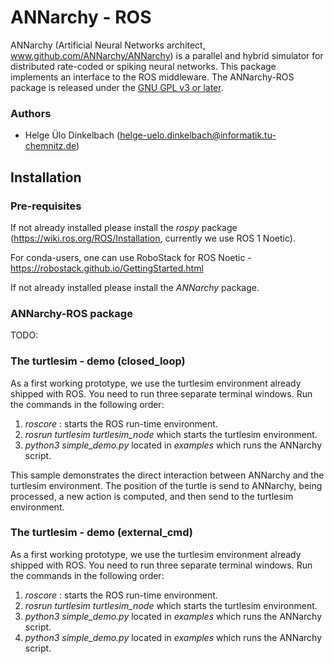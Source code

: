 # ANNarchy - ROS

ANNarchy (Artificial Neural Networks architect, www.github.com/ANNarchy/ANNarchy) is a parallel and hybrid simulator for distributed rate-coded or spiking neural networks. This package implements an interface to the ROS middleware. The ANNarchy-ROS package is released under the [GNU GPL v3 or later](http://www.gnu.org/licenses/gpl.html).

### Authors

* Helge Ülo Dinkelbach (helge-uelo.dinkelbach@informatik.tu-chemnitz.de)

## Installation

### Pre-requisites

If not already installed please install the *rospy* package (https://wiki.ros.org/ROS/Installation, currently we use ROS 1 Noetic).

For conda-users, one can use RoboStack for ROS Noetic - https://robostack.github.io/GettingStarted.html

If not already installed please install the *ANNarchy* package.

### ANNarchy-ROS package

TODO:

### The turtlesim - demo (closed_loop)

As a first working prototype, we use the turtlesim environment already shipped with ROS. You need to run three separate terminal windows. Run the commands in the following order:

1. *roscore* : starts the ROS run-time environment.
2. *rosrun turtlesim turtlesim_node* which starts the turtlesim environment.
3. *python3 simple_demo.py* located in *examples* which runs the ANNarchy script.

This sample demonstrates the direct interaction between ANNarchy and the turtlesim environment. The position of the turtle is send to ANNarchy, being processed, a new action is computed, and then send to the turtlesim environment.

### The turtlesim - demo (external_cmd)

As a first working prototype, we use the turtlesim environment already shipped with ROS. You need to run three separate terminal windows. Run the commands in the following order:

1. *roscore* : starts the ROS run-time environment.
2. *rosrun turtlesim turtlesim_node* which starts the turtlesim environment.
3. *python3 simple_demo.py* located in *examples* which runs the ANNarchy script.
3. *python3 simple_demo.py* located in *examples* which runs the ANNarchy script.







